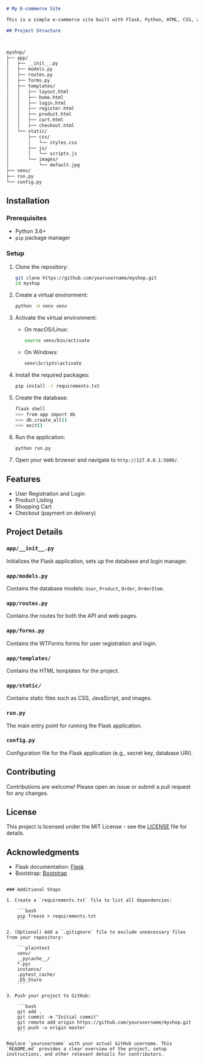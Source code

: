 ```markdown
# My E-commerce Site

This is a simple e-commerce site built with Flask, Python, HTML, CSS, and Bootstrap. The site features a shopping cart, customer logins, and a product archive with 5000 products. Payments are currently handled at delivery.

## Project Structure



myshop/
├── app/
│   ├── __init__.py
│   ├── models.py
│   ├── routes.py
│   ├── forms.py
│   ├── templates/
│   │   ├── layout.html
│   │   ├── home.html
│   │   ├── login.html
│   │   ├── register.html
│   │   ├── product.html
│   │   ├── cart.html
│   │   ├── checkout.html
│   └── static/
│       ├── css/
│       │   └── styles.css
│       ├── js/
│       │   └── scripts.js
│       └── images/
│           └── default.jpg
├── venv/
├── run.py
└── config.py
```

## Installation

### Prerequisites

- Python 3.6+
- `pip` package manager

### Setup

1. Clone the repository:

    ```bash
    git clone https://github.com/yourusername/myshop.git
    cd myshop
    ```

2. Create a virtual environment:

    ```bash
    python -m venv venv
    ```

3. Activate the virtual environment:

    - On macOS/Linux:

        ```bash
        source venv/bin/activate
        ```

    - On Windows:

        ```bash
        venv\Scripts\activate
        ```

4. Install the required packages:

    ```bash
    pip install -r requirements.txt
    ```

5. Create the database:

    ```bash
    flask shell
    >>> from app import db
    >>> db.create_all()
    >>> exit()
    ```

6. Run the application:

    ```bash
    python run.py
    ```

7. Open your web browser and navigate to `http://127.0.0.1:5000/`.

## Features

- User Registration and Login
- Product Listing
- Shopping Cart
- Checkout (payment on delivery)

## Project Details

### `app/__init__.py`

Initializes the Flask application, sets up the database and login manager.

### `app/models.py`

Contains the database models: `User`, `Product`, `Order`, `OrderItem`.

### `app/routes.py`

Contains the routes for both the API and web pages.

### `app/forms.py`

Contains the WTForms forms for user registration and login.

### `app/templates/`

Contains the HTML templates for the project.

### `app/static/`

Contains static files such as CSS, JavaScript, and images.

### `run.py`

The main entry point for running the Flask application.

### `config.py`

Configuration file for the Flask application (e.g., secret key, database URI).

## Contributing

Contributions are welcome! Please open an issue or submit a pull request for any changes.

## License

This project is licensed under the MIT License - see the [LICENSE](LICENSE) file for details.

## Acknowledgments

- Flask documentation: [Flask](https://flask.palletsprojects.com/)
- Bootstrap: [Bootstrap](https://getbootstrap.com/)
```

### Additional Steps

1. Create a `requirements.txt` file to list all dependencies:

    ```bash
    pip freeze > requirements.txt
    ```

2. (Optional) Add a `.gitignore` file to exclude unnecessary files from your repository:

    ```plaintext
    venv/
    __pycache__/
    *.pyc
    instance/
    .pytest_cache/
    .DS_Store
    ```

3. Push your project to GitHub:

    ```bash
    git add .
    git commit -m "Initial commit"
    git remote add origin https://github.com/yourusername/myshop.git
    git push -u origin master
    ```

Replace `yourusername` with your actual GitHub username. This `README.md` provides a clear overview of the project, setup instructions, and other relevant details for contributors.
